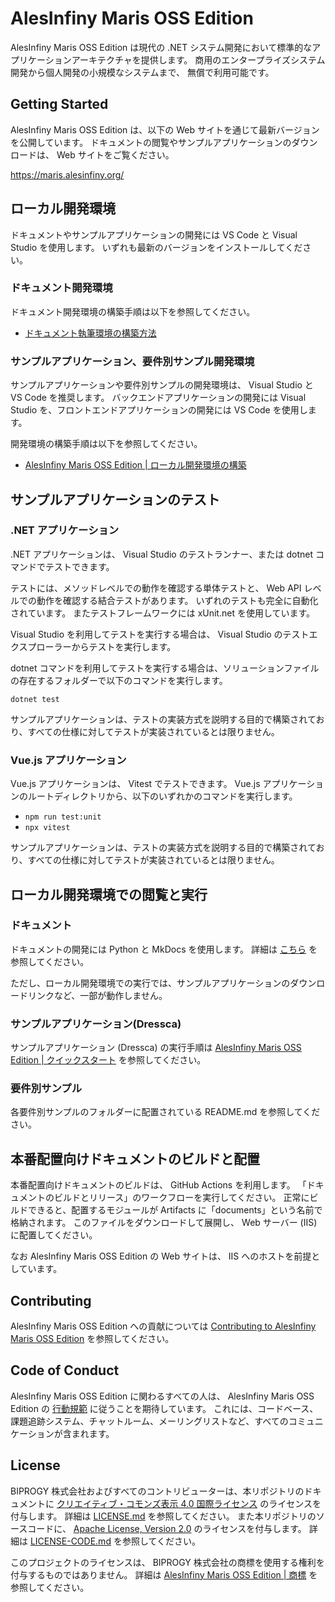 <!-- textlint-disable @textlint-rule/require-header-id -->
<!-- markdownlint-disable-file CMD001 -->

# AlesInfiny Maris OSS Edition

AlesInfiny Maris OSS Edition は現代の .NET システム開発において標準的なアプリケーションアーキテクチャを提供します。
商用のエンタープライズシステム開発から個人開発の小規模なシステムまで、 無償で利用可能です。

## Getting Started

AlesInfiny Maris OSS Edition は、以下の Web サイトを通じて最新バージョンを公開しています。
ドキュメントの閲覧やサンプルアプリケーションのダウンロードは、 Web サイトをご覧ください。

<https://maris.alesinfiny.org/>

## ローカル開発環境

ドキュメントやサンプルアプリケーションの開発には VS Code と Visual Studio を使用します。
いずれも最新のバージョンをインストールしてください。

### ドキュメント開発環境

ドキュメント開発環境の構築手順は以下を参照してください。

- [ドキュメント執筆環境の構築方法](/documents/README.md#ドキュメント執筆環境の構築方法)

### サンプルアプリケーション、要件別サンプル開発環境

サンプルアプリケーションや要件別サンプルの開発環境は、 Visual Studio と VS Code を推奨します。
バックエンドアプリケーションの開発には Visual Studio を、フロントエンドアプリケーションの開発には VS Code を使用します。

開発環境の構築手順は以下を参照してください。

- [AlesInfiny Maris OSS Edition | ローカル開発環境の構築](https://maris.alesinfiny.org/guidebooks/how-to-develop/local-environment/)

## サンプルアプリケーションのテスト

### .NET アプリケーション

.NET アプリケーションは、 Visual Studio のテストランナー、または dotnet コマンドでテストできます。

テストには、メソッドレベルでの動作を確認する単体テストと、 Web API レベルでの動作を確認する結合テストがあります。
いずれのテストも完全に自動化されています。
またテストフレームワークには xUnit.net を使用しています。

Visual Studio を利用してテストを実行する場合は、 Visual Studio のテストエクスプローラーからテストを実行します。

dotnet コマンドを利用してテストを実行する場合は、ソリューションファイルの存在するフォルダーで以下のコマンドを実行します。

```plane
dotnet test
```

サンプルアプリケーションは、テストの実装方式を説明する目的で構築されており、すべての仕様に対してテストが実装されているとは限りません。

### Vue.js アプリケーション

Vue.js アプリケーションは、 Vitest でテストできます。
Vue.js アプリケーションのルートディレクトリから、以下のいずれかのコマンドを実行します。

- `npm run test:unit`
- `npx vitest`

サンプルアプリケーションは、テストの実装方式を説明する目的で構築されており、すべての仕様に対してテストが実装されているとは限りません。

## ローカル開発環境での閲覧と実行

### ドキュメント

ドキュメントの開発には Python と MkDocs を使用します。
詳細は [こちら](/documents/README.md) を参照してください。

ただし、ローカル開発環境での実行では、サンプルアプリケーションのダウンロードリンクなど、一部が動作しません。

### サンプルアプリケーション(Dressca)

サンプルアプリケーション (Dressca) の実行手順は [AlesInfiny Maris OSS Edition | クイックスタート](https://maris.alesinfiny.org/#quick-start) を参照してください。

### 要件別サンプル

各要件別サンプルのフォルダーに配置されている README.md を参照してください。

## 本番配置向けドキュメントのビルドと配置

本番配置向けドキュメントのビルドは、 GitHub Actions を利用します。
「ドキュメントのビルドとリリース」のワークフローを実行してください。
正常にビルドできると、配置するモジュールが Artifacts に「documents」という名前で格納されます。
このファイルをダウンロードして展開し、 Web サーバー (IIS) に配置してください。

なお AlesInfiny Maris OSS Edition の Web サイトは、 IIS へのホストを前提としています。

## Contributing

AlesInfiny Maris OSS Edition への貢献については [Contributing to AlesInfiny Maris OSS Edition](/.github/CONTRIBUTING.md) を参照してください。

## Code of Conduct

AlesInfiny Maris OSS Edition に関わるすべての人は、 AlesInfiny Maris OSS Edition の [行動規範](/CODE_OF_CONDUCT.md) に従うことを期待しています。
これには、コードベース、課題追跡システム、チャットルーム、メーリングリストなど、すべてのコミュニケーションが含まれます。

## License

BIPROGY 株式会社およびすべてのコントリビューターは、本リポジトリのドキュメントに [クリエイティブ・コモンズ表示 4.0 国際ライセンス](https://creativecommons.org/licenses/by/4.0/) のライセンスを付与します。
詳細は [LICENSE.md](/LICENSE) を参照してください。
また本リポジトリのソースコードに、 [Apache License, Version 2.0](https://www.apache.org/licenses/LICENSE-2.0) のライセンスを付与します。
詳細は [LICENSE-CODE.md](/LICENSE-CODE) を参照してください。

このプロジェクトのライセンスは、 BIPROGY 株式会社の商標を使用する権利を付与するものではありません。
詳細は [AlesInfiny Maris OSS Edition | 商標](https://maris.alesinfiny.org/about-maris/trademarks/) を参照してください。

<!-- textlint-enable @textlint-rule/require-header-id -->
